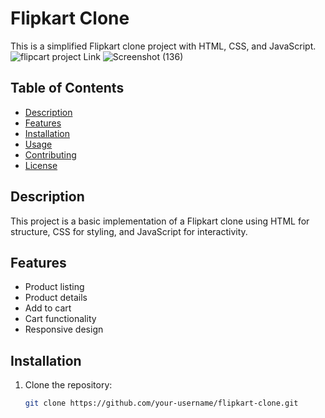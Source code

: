 # Flipkart Clone

This is a simplified Flipkart clone project with HTML, CSS, and JavaScript.
![flipcart project Link](https://jaydeepmangaliya.github.io/flipcart_clone/)
![Screenshot (136)](https://github.com/jaydeepmangaliya/flipcart_clone/assets/123927153/aab02b1a-c387-41ad-8473-8c623e95d461)




## Table of Contents

- [Description](#description)
- [Features](#features)
- [Installation](#installation)
- [Usage](#usage)
- [Contributing](#contributing)
- [License](#license)

## Description

This project is a basic implementation of a Flipkart clone using HTML for structure, CSS for styling, and JavaScript for interactivity.

## Features

- Product listing
- Product details
- Add to cart
- Cart functionality
- Responsive design

## Installation

1. Clone the repository:

   ```bash
   git clone https://github.com/your-username/flipkart-clone.git
